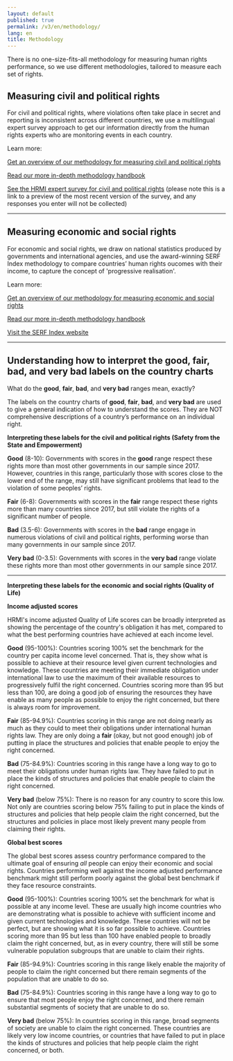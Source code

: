 ```yaml
---
layout: default
published: true
permalink: /v3/en/methodology/
lang: en
title: Methodology
---
```


There is no one-size-fits-all methodology for measuring human rights performance, so we use different methodologies, tailored to measure each set of rights.

## Measuring civil and political rights

For civil and political rights, where violations often take place in secret and reporting is inconsistent across different countries, we use a multilingual expert survey approach to get our information directly from the human rights experts who are monitoring events in each country.

Learn more:

[Get an overview of our methodology for measuring civil and political rights](https://humanrightsmeasurement.org//methodology/measuring-civil-political-rights/)

[Read our more in-depth methodology handbook](https://humanrightsmeasurement.org/methodology-handbook/)

[See the HRMI expert survey for civil and political rights](https://ugeorgia.ca1.qualtrics.com/jfe/preview/SV_72IQjpYjeCbIw3b?Q_SurveyVersionID=current&Q_CHL=preview) (please note this is a link to a preview of the most recent version of the survey, and any responses you enter will not be collected)

---

## Measuring economic and social rights

For economic and social rights, we draw on national statistics produced by governments and international agencies, and use the award-winning SERF Index methodology to compare countries’ human rights oucomes with their income, to capture the concept of 'progressive realisation'.

Learn more:

[Get an overview of our methodology for measuring economic and social rights](https://humanrightsmeasurement.org//methodology/measuring-economic-social-rights/)

[Read our more in-depth methodology handbook](https://humanrightsmeasurement.org/methodology-handbook/)

[Visit the SERF Index website](https://serfindex.uconn.edu/)

---

## Understanding how to interpret the good, fair, bad, and very bad labels on the country charts

What do the **good**, **fair**, **bad**, and **very bad** ranges mean, exactly?

The labels on the country charts of **good**, **fair**, **bad**, and **very bad** are used to give a general indication of how to understand the scores. They are NOT comprehensive descriptions of a country’s performance on an individual right.  

**Interpreting these labels for the civil and political rights (Safety from the State and Empowerment)**

**Good** (8-10): Governments with scores in the **good** range respect these rights more than most other governments in our sample since 2017. However, countries in this range, particularly those with scores close to the lower end of the range, may still have significant problems that lead to the violation of some peoples’ rights.

**Fair** (6-8): Governments with scores in the **fair** range respect these rights more than many countries since 2017, but still violate the rights of a significant number of people.

**Bad** (3.5-6): Governments with scores in the **bad** range engage in numerous violations of civil and political rights, performing worse than many governments in our sample since 2017.

**Very bad** (0-3.5): Governments with scores in the **very bad** range violate these rights more than most other governments in our sample since 2017.

---

**Interpreting these labels for the economic and social rights (Quality of Life)**

**Income adjusted scores**

HRMI's income adjusted Quality of Life scores can be broadly interpreted as showing the percentage of the country's obligation it has met, compared to what the best performing countries have achieved at each income level.  

**Good** (95-100%): Countries scoring 100% set the benchmark for the country per capita income level concerned. That is, they show what is possible to achieve at their resource level given current technologies and knowledge. These countries are meeting their immediate obligation under international law to use the maximum of their available resources to progressively fulfil the right concerned. Countries scoring more than 95 but less than 100, are doing a good job of ensuring the resources they have enable as many people as possible to enjoy the right concerned, but there is always room for improvement.

**Fair** (85-94.9%): Countries scoring in this range are not doing nearly as much as they could to meet their obligations under international human rights law. They are only doing a **fair** (okay, but not good enough) job of putting in place the structures and policies that enable people to enjoy the right concerned.  

**Bad** (75-84.9%):  Countries scoring in this range have a long way to go to meet their obligations under human rights law. They have failed to put in place the kinds of structures and policies that enable people to claim the right concerned. 

**Very bad** (below 75%): There is no reason for any country to score this low. Not only are countries scoring below 75% failing to put in place the kinds of structures and policies that help people claim the right concerned, but the structures and policies in place most likely prevent many people from claiming their rights.  

**Global best scores**

The global best scores assess country performance compared to the ultimate goal of ensuring _all_ people can enjoy their economic and social rights. Countries performing well against the income adjusted performance benchmark might still perform poorly against the global best benchmark if they face resource constraints.

**Good** (95-100%): Countries scoring 100% set the benchmark for what is possible at any income level. These are usually high income countries who are demonstrating what is possible to achieve with sufficient income and given current technologies and knowledge. These countries will not be perfect, but are showing what it is so far possible to achieve. Countries scoring more than 95 but less than 100 have enabled people to broadly claim the right concerned, but, as in every country, there will still be some vulnerable population subgroups that are unable to claim their rights.

**Fair** (85-94.9%): Countries scoring in this range likely enable the majority of people to claim the right concerned but there remain segments of the population that are unable to do so. 

**Bad** (75-84.9%): Countries scoring in this range have a long way to go to ensure that most people enjoy the right concerned, and there remain substantial segments of society that are unable to do so.  

**Very bad** (below 75%): In countries scoring in this range, broad segments of society are unable to claim the right concerned. These countries are likely very low income countries, or countries that have failed to put in place the kinds of structures and policies that help people claim the right concerned, or both.

